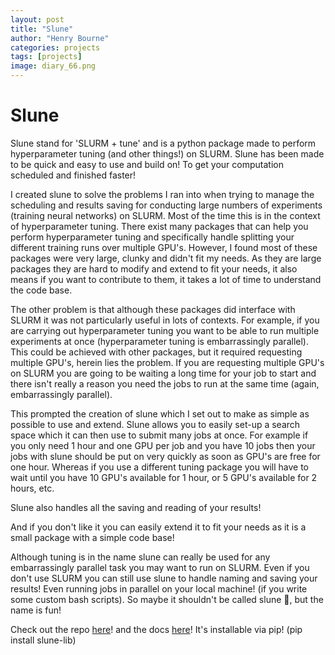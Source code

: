 ```yaml
---
layout: post
title: "Slune"
author: "Henry Bourne"
categories: projects
tags: [projects]
image: diary_66.png
---
```


# Slune 
Slune stand for 'SLURM + tune' and is a python package made to perform hyperparameter tuning (and other things!) on SLURM. Slune has been made to be quick and easy to use and build on! To get your computation scheduled and finished faster!

I created slune to solve the problems I ran into when trying to manage the scheduling and results saving for conducting large numbers of experiments (training neural networks) on SLURM. Most of the time this is in the context of hyperparameter tuning. There exist many packages that can help you perform hyperparameter tuning and specifically handle splitting your different training runs over multiple GPU's. However, I found most of these packages were very large, clunky and didn't fit my needs. As they are large packages they are hard to modify and extend to fit your needs, it also means if you want to contribute to them, it takes a lot of time to understand the code base. 

The other problem is that although these packages did interface with SLURM it was not particularly useful in lots of contexts. For example, if you are carrying out hyperparameter tuning you want to be able to run multiple experiments at once (hyperparameter tuning is embarrassingly parallel). This could be achieved with other packages, but it required requesting multiple GPU's, herein lies the problem. If you are requesting multiple GPU's on SLURM you are going to be waiting a long time for your job to start and there isn't really a reason you need the jobs to run at the same time (again, embarrassingly parallel).

This prompted the creation of slune which I set out to make as simple as possible to use and extend. Slune allows you to easily set-up a search space which it can then use to submit many jobs at once. For example if you only need 1 hour and one GPU per job and you have 10 jobs then your jobs with slune should be put on very quickly as soon as GPU's are free for one hour. Whereas if you use a different tuning package you will have to wait until you have 10 GPU's available for 1 hour, or 5 GPU's available for 2 hours, etc.

Slune also handles all the saving and reading of your results! 

And if you don't like it you can easily extend it to fit your needs as it is a small package with a simple code base!

Although tuning is in the name slune can really be used for any embarrassingly parallel task you may want to run on SLURM. Even if you don't use SLURM you can still use slune to handle naming and saving your results! Even running jobs in parallel on your local machine! (if you write some custom bash scripts). So maybe it shouldn't be called slune 🤔, but the name is fun! 

Check out the repo [here](https://github.com/h-0-0/slune)! and the docs [here](https://h-0-0.github.io/slune/src.html)! It's installable via pip! (pip install slune-lib)